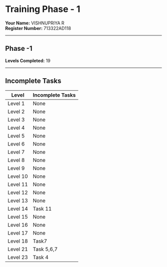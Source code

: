 # Training Phase - 1

**Your Name:** VISHNUPRIYA R  
**Register Number:** 713322AD118 

---

## Phase -1

**Levels Completed:** 19

---

## Incomplete Tasks

| Level   | Incomplete Tasks |
|---------|------------------|
| Level 1 | None             |
| Level 2 | None             |
| Level 3 | None             |
| Level 4 | None             |
| Level 5 | None             |
| Level 6 | None             |
| Level 7 | None             | 
| Level 8 | None             |
| Level 9 | None             |
| Level 10| None             |
| Level 11| None             |
| Level 12| None             |
| Level 13| None             |
| Level 14| Task 11          |
| Level 15| None             |
| Level 16| None             |
| Level 17| None             |
| Level 18| Task7       |
| Level 21| Task 5,6,7       |
| Level 23| Task 4           |
